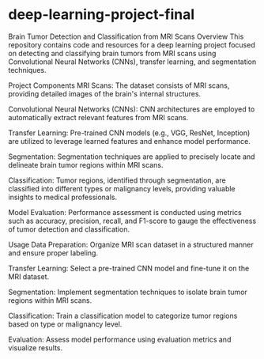 # deep-learning-project-final
Brain Tumor Detection and Classification from MRI Scans
Overview
This repository contains code and resources for a deep learning project focused on detecting and classifying brain tumors from MRI scans using Convolutional Neural Networks (CNNs), transfer learning, and segmentation techniques.

Project Components
MRI Scans: The dataset consists of MRI scans, providing detailed images of the brain's internal structures.

Convolutional Neural Networks (CNNs): CNN architectures are employed to automatically extract relevant features from MRI scans.

Transfer Learning: Pre-trained CNN models (e.g., VGG, ResNet, Inception) are utilized to leverage learned features and enhance model performance.

Segmentation: Segmentation techniques are applied to precisely locate and delineate brain tumor regions within MRI scans.

Classification: Tumor regions, identified through segmentation, are classified into different types or malignancy levels, providing valuable insights to medical professionals.

Model Evaluation: Performance assessment is conducted using metrics such as accuracy, precision, recall, and F1-score to gauge the effectiveness of tumor detection and classification.

Usage
Data Preparation: Organize MRI scan dataset in a structured manner and ensure proper labeling.

Transfer Learning: Select a pre-trained CNN model and fine-tune it on the MRI dataset.

Segmentation: Implement segmentation techniques to isolate brain tumor regions within MRI scans.

Classification: Train a classification model to categorize tumor regions based on type or malignancy level.

Evaluation: Assess model performance using evaluation metrics and visualize results.

